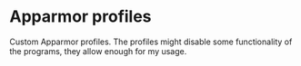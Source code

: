 # Apparmor profiles

Custom Apparmor profiles. The profiles might disable some functionality of
the programs, they allow enough for my usage.
